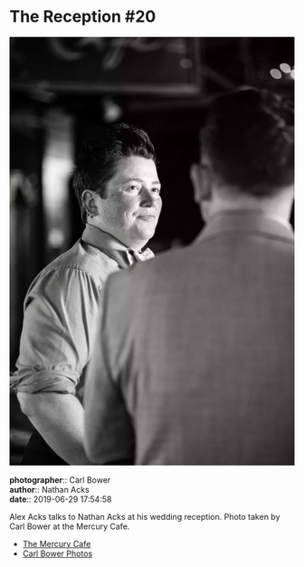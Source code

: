 # The Reception #20

![Alex Acks talks to Nathan Acks](assets/2019-06-29-set-3-the-reception-20.webp)

**photographer**:: Carl Bower  
**author**:: Nathan Acks  
**date**:: 2019-06-29 17:54:58

Alex Acks talks to Nathan Acks at his wedding reception. Photo taken by Carl Bower at the Mercury Cafe.

* [The Mercury Cafe](http://mercurycafe.com)
* [Carl Bower Photos](https://carlbowerphotos.com)

